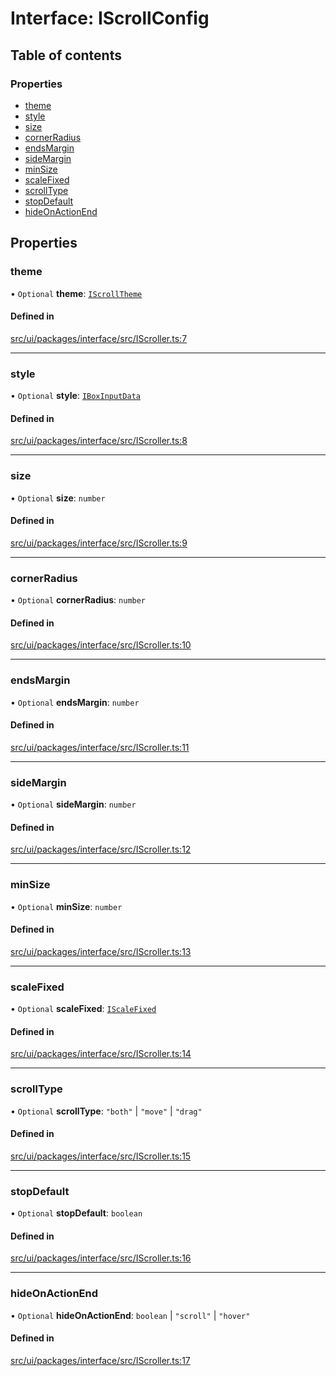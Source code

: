 # Interface: IScrollConfig

## Table of contents

### Properties

- [theme](IScrollConfig.md#theme)
- [style](IScrollConfig.md#style)
- [size](IScrollConfig.md#size)
- [cornerRadius](IScrollConfig.md#cornerradius)
- [endsMargin](IScrollConfig.md#endsmargin)
- [sideMargin](IScrollConfig.md#sidemargin)
- [minSize](IScrollConfig.md#minsize)
- [scaleFixed](IScrollConfig.md#scalefixed)
- [scrollType](IScrollConfig.md#scrolltype)
- [stopDefault](IScrollConfig.md#stopdefault)
- [hideOnActionEnd](IScrollConfig.md#hideonactionend)

## Properties

### theme

• `Optional` **theme**: [`IScrollTheme`](../modules.md#iscrolltheme)

#### Defined in

[src/ui/packages/interface/src/IScroller.ts:7](https://github.com/leaferjs/leafer-ui/blob/4f34682d75d50ed9144f891fb4da145a8d369069/packages/interface/src/IScroller.ts#L7)

___

### style

• `Optional` **style**: [`IBoxInputData`](IBoxInputData.md)

#### Defined in

[src/ui/packages/interface/src/IScroller.ts:8](https://github.com/leaferjs/leafer-ui/blob/4f34682d75d50ed9144f891fb4da145a8d369069/packages/interface/src/IScroller.ts#L8)

___

### size

• `Optional` **size**: `number`

#### Defined in

[src/ui/packages/interface/src/IScroller.ts:9](https://github.com/leaferjs/leafer-ui/blob/4f34682d75d50ed9144f891fb4da145a8d369069/packages/interface/src/IScroller.ts#L9)

___

### cornerRadius

• `Optional` **cornerRadius**: `number`

#### Defined in

[src/ui/packages/interface/src/IScroller.ts:10](https://github.com/leaferjs/leafer-ui/blob/4f34682d75d50ed9144f891fb4da145a8d369069/packages/interface/src/IScroller.ts#L10)

___

### endsMargin

• `Optional` **endsMargin**: `number`

#### Defined in

[src/ui/packages/interface/src/IScroller.ts:11](https://github.com/leaferjs/leafer-ui/blob/4f34682d75d50ed9144f891fb4da145a8d369069/packages/interface/src/IScroller.ts#L11)

___

### sideMargin

• `Optional` **sideMargin**: `number`

#### Defined in

[src/ui/packages/interface/src/IScroller.ts:12](https://github.com/leaferjs/leafer-ui/blob/4f34682d75d50ed9144f891fb4da145a8d369069/packages/interface/src/IScroller.ts#L12)

___

### minSize

• `Optional` **minSize**: `number`

#### Defined in

[src/ui/packages/interface/src/IScroller.ts:13](https://github.com/leaferjs/leafer-ui/blob/4f34682d75d50ed9144f891fb4da145a8d369069/packages/interface/src/IScroller.ts#L13)

___

### scaleFixed

• `Optional` **scaleFixed**: [`IScaleFixed`](../modules.md#iscalefixed)

#### Defined in

[src/ui/packages/interface/src/IScroller.ts:14](https://github.com/leaferjs/leafer-ui/blob/4f34682d75d50ed9144f891fb4da145a8d369069/packages/interface/src/IScroller.ts#L14)

___

### scrollType

• `Optional` **scrollType**: ``"both"`` \| ``"move"`` \| ``"drag"``

#### Defined in

[src/ui/packages/interface/src/IScroller.ts:15](https://github.com/leaferjs/leafer-ui/blob/4f34682d75d50ed9144f891fb4da145a8d369069/packages/interface/src/IScroller.ts#L15)

___

### stopDefault

• `Optional` **stopDefault**: `boolean`

#### Defined in

[src/ui/packages/interface/src/IScroller.ts:16](https://github.com/leaferjs/leafer-ui/blob/4f34682d75d50ed9144f891fb4da145a8d369069/packages/interface/src/IScroller.ts#L16)

___

### hideOnActionEnd

• `Optional` **hideOnActionEnd**: `boolean` \| ``"scroll"`` \| ``"hover"``

#### Defined in

[src/ui/packages/interface/src/IScroller.ts:17](https://github.com/leaferjs/leafer-ui/blob/4f34682d75d50ed9144f891fb4da145a8d369069/packages/interface/src/IScroller.ts#L17)
